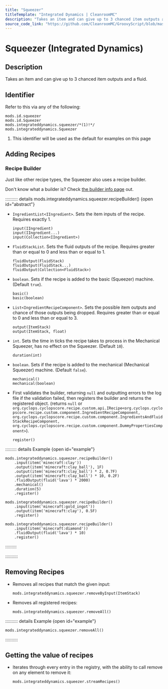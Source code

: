 ```yaml
---
title: "Squeezer"
titleTemplate: "Integrated Dynamics | CleanroomMC"
description: "Takes an item and can give up to 3 chanced item outputs and a fluid."
source_code_link: "https://github.com/CleanroomMC/GroovyScript/blob/master/src/main/java/com/cleanroommc/groovyscript/compat/mods/integrateddynamics/Squeezer.java"
---
```


# Squeezer (Integrated Dynamics)

## Description

Takes an item and can give up to 3 chanced item outputs and a fluid.

## Identifier

Refer to this via any of the following:

```groovy:no-line-numbers {3}
mods.id.squeezer
mods.id.Squeezer
mods.integrateddynamics.squeezer/*(1)!*/
mods.integrateddynamics.Squeezer
```

1. This identifier will be used as the default for examples on this page

## Adding Recipes

### Recipe Builder

Just like other recipe types, the Squeezer also uses a recipe builder.

Don't know what a builder is? Check [the builder info page](../../../groovy/builder.md) out.

:::::::::: details mods.integrateddynamics.squeezer.recipeBuilder() {open id="abstract"}
- `IngredientList<IIngredient>`. Sets the item inputs of the recipe. Requires exactly 1.

    ```groovy:no-line-numbers
    input(IIngredient)
    input(IIngredient...)
    input(Collection<IIngredient>)
    ```

- `FluidStackList`. Sets the fluid outputs of the recipe. Requires greater than or equal to 0 and less than or equal to 1.

    ```groovy:no-line-numbers
    fluidOutput(FluidStack)
    fluidOutput(FluidStack...)
    fluidOutput(Collection<FluidStack>)
    ```

- `boolean`. Sets if the recipe is added to the basic (Squeezer) machine. (Default `true`).

    ```groovy:no-line-numbers
    basic()
    basic(boolean)
    ```

- `List<IngredientRecipeComponent>`. Sets the possible item outputs and chance of those outputs being dropped. Requires greater than or equal to 0 and less than or equal to 3.

    ```groovy:no-line-numbers
    output(ItemStack)
    output(ItemStack, float)
    ```

- `int`. Sets the time in ticks the recipe takes to process in the Mechanical Squeezer, has no effect on the Squeezer. (Default `10`).

    ```groovy:no-line-numbers
    duration(int)
    ```

- `boolean`. Sets if the recipe is added to the mechanical (Mechanical Squeezer) machine. (Default `false`).

    ```groovy:no-line-numbers
    mechanical()
    mechanical(boolean)
    ```

- First validates the builder, returning `null` and outputting errors to the log file if the validation failed, then registers the builder and returns the registered object. (returns `null` or `org.cyclops.cyclopscore.recipe.custom.api.IRecipe<org.cyclops.cyclopscore.recipe.custom.component.IngredientRecipeComponent, org.cyclops.cyclopscore.recipe.custom.component.IngredientsAndFluidStackRecipeComponent, org.cyclops.cyclopscore.recipe.custom.component.DummyPropertiesComponent>`).

    ```groovy:no-line-numbers
    register()
    ```

::::::::: details Example {open id="example"}
```groovy:no-line-numbers
mods.integrateddynamics.squeezer.recipeBuilder()
    .input(item('minecraft:clay'))
    .output(item('minecraft:clay_ball'), 1F)
    .output(item('minecraft:clay_ball') * 2, 0.7F)
    .output(item('minecraft:clay_ball') * 10, 0.2F)
    .fluidOutput(fluid('lava') * 2000)
    .mechanical()
    .duration(5)
    .register()

mods.integrateddynamics.squeezer.recipeBuilder()
    .input(item('minecraft:gold_ingot'))
    .output(item('minecraft:clay'), 0.5F)
    .register()

mods.integrateddynamics.squeezer.recipeBuilder()
    .input(item('minecraft:diamond'))
    .fluidOutput(fluid('lava') * 10)
    .register()
```

:::::::::

::::::::::

## Removing Recipes

- Removes all recipes that match the given input:

    ```groovy:no-line-numbers
    mods.integrateddynamics.squeezer.removeByInput(ItemStack)
    ```

- Removes all registered recipes:

    ```groovy:no-line-numbers
    mods.integrateddynamics.squeezer.removeAll()
    ```

:::::::::: details Example {open id="example"}
```groovy:no-line-numbers
mods.integrateddynamics.squeezer.removeAll()
```

::::::::::

## Getting the value of recipes

- Iterates through every entry in the registry, with the ability to call remove on any element to remove it:

    ```groovy:no-line-numbers
    mods.integrateddynamics.squeezer.streamRecipes()
    ```

